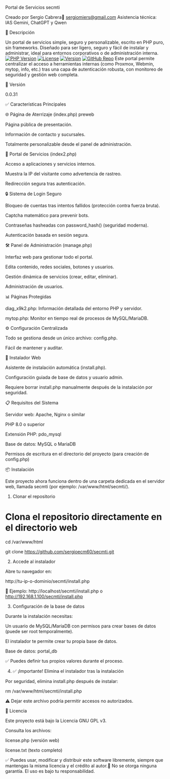 Portal de Servicios secmti

Creado por Sergio Cabrera📧 sergiomiers@gmail.com
Asistencia técnica: IAS Gemini, ChatGPT y Qwen

📄 Descripción

Un portal de servicios simple, seguro y personalizable, escrito en PHP puro, sin frameworks. Diseñado para ser ligero, seguro y fácil de instalar y administrar, ideal para entornos corporativos o de administración interna.
[![PHP Version](https://img.shields.io/badge/PHP-%3E%3D8.0-8892BF.svg?style=for-the-badge)](https://php.net)
[![License](https://img.shields.io/badge/License-GPLv3-blue.svg?style=for-the-badge)](license.txt)
[![Version](https://img.shields.io/badge/Version-0.0.31-green.svg?style=for-the-badge)](https://github.com/sergioecm60/secmti/releases)
[![GitHub Repo](https://img.shields.io/badge/GitHub-Repository-181717?style=for-the-badge&logo=github)](https://github.com/sergioecm60/secmti)
Este portal permite centralizar el acceso a herramientas internas (como Proxmox, Webmin, mytop, info, etc.) tras una capa de autenticación robusta, con monitoreo de seguridad y gestión web completa.

🚀 Versión

0.0.31

✅ Características Principales

🌐 Página de Aterrizaje (index.php) preweb

Página pública de presentación.

Información de contacto y sucursales.

Totalmente personalizable desde el panel de administración.

🔐 Portal de Servicios (index2.php)

Acceso a aplicaciones y servicios internos.

Muestra la IP del visitante como advertencia de rastreo.

Redirección segura tras autenticación.

🔒 Sistema de Login Seguro

Bloqueo de cuentas tras intentos fallidos (protección contra fuerza bruta).

Captcha matemático para prevenir bots.

Contraseñas hasheadas con password_hash() (seguridad moderna).

Autenticación basada en sesión segura.

🛠️ Panel de Administración (manage.php)

Interfaz web para gestionar todo el portal.

Edita contenido, redes sociales, botones y usuarios.

Gestión dinámica de servicios (crear, editar, eliminar).

Administración de usuarios.

📊 Páginas Protegidas

diag_x9k2.php: Información detallada del entorno PHP y servidor.

mytop.php: Monitor en tiempo real de procesos de MySQL/MariaDB.

⚙️ Configuración Centralizada

Todo se gestiona desde un único archivo: config.php.

Fácil de mantener y auditar.

🧩 Instalador Web

Asistente de instalación automática (install.php).

Configuración guiada de base de datos y usuario admin.

Requiere borrar install.php manualmente después de la instalación por seguridad.

📋 Requisitos del Sistema

Servidor web: Apache, Nginx o similar

PHP 8.0 o superior

Extensión PHP: pdo_mysql

Base de datos: MySQL o MariaDB

Permisos de escritura en el directorio del proyecto (para creación de config.php)

📦 Instalación

Este proyecto ahora funciona dentro de una carpeta dedicada en el servidor web, llamada secmti (por ejemplo: /var/www/html/secmti/).

1. Clonar el repositorio

# Clona el repositorio directamente en el directorio web
cd /var/www/html

git clone https://github.com/sergioecm60/secmti.git

2. Accede al instalador

Abre tu navegador en:

http://tu-ip-o-dominio/secmti/install.php

🔐 Ejemplo: http://localhost/secmti/install.php o http://192.168.1.100/secmti/install.php

3. Configuración de la base de datos

Durante la instalación necesitas:

Un usuario de MySQL/MariaDB con permisos para crear bases de datos (puede ser root temporalmente).

El instalador te permite crear tu propia base de datos.


Base de datos: portal_db

✅ Puedes definir tus propios valores durante el proceso.

4. ✅ ¡Importante! Elimina el instalador tras la instalación

Por seguridad, elimina install.php después de instalar:

rm /var/www/html/secmti/install.php

⚠️ Dejar este archivo podría permitir accesos no autorizados.

📄 Licencia

Este proyecto está bajo la Licencia GNU GPL v3.

Consulta los archivos:

license.php (versión web)

license.txt (texto completo)

✅ Puedes usar, modificar y distribuir este software libremente, siempre que mantengas la misma licencia y el crédito al autor.🚫 No se otorga ninguna garantía. El uso es bajo tu responsabilidad.